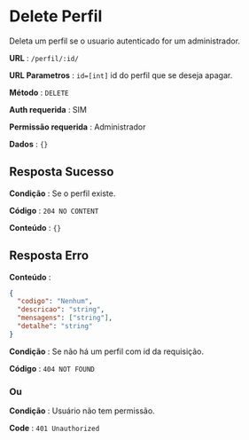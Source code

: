 # Delete Perfil

Deleta um perfil se o usuario autenticado for um administrador.

**URL** : `/perfil/:id/`

**URL Parametros** : `id=[int]` id do perfil que se deseja apagar.

**Método** : `DELETE`

**Auth requerida** : SIM

**Permissão requerida** : Administrador

**Dados** : `{}`

## Resposta Sucesso

**Condição** : Se o perfil existe.

**Código** : `204 NO CONTENT`

**Conteúdo** : `{}`

## Resposta Erro

**Conteúdo** :

```json
{
  "codigo": "Nenhum",
  "descricao": "string",
  "mensagens": ["string"],
  "detalhe": "string"
}
```

**Condição** : Se não há um perfil com id da requisição.

**Código** : `404 NOT FOUND`

### Ou

**Condição** : Usuário não tem permissão.

**Code** : `401 Unauthorized`
